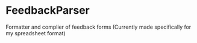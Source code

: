 # FeedbackParser
Formatter and complier of feedback forms (Currently made specifically for my spreadsheet format)

